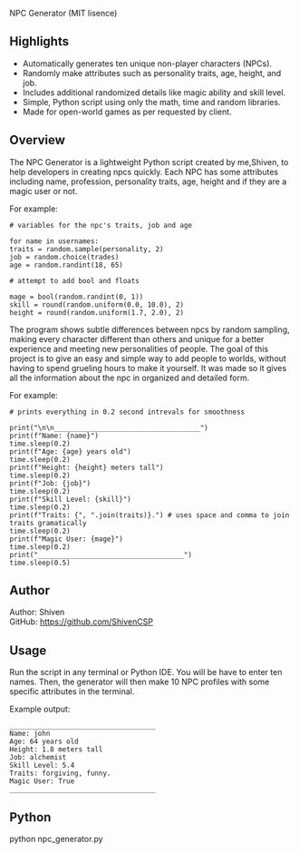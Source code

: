 NPC Generator
(MIT lisence)

## Highlights
- Automatically generates ten unique non-player characters (NPCs).  
- Randomly make attributes such as personality traits, age, height, and job.  
- Includes additional randomized details like magic ability and skill level.  
- Simple, Python script using only the math, time and random libraries.  
- Made for open-world games as per requested by client.  

## Overview
The NPC Generator is a lightweight Python script created by me,Shiven, to help developers in creating npcs  quickly. Each NPC has some attributes including name, profession, personality traits, age, height and if they are a magic user or not.

For example:


    # variables for the npc's traits, job and age

    for name in usernames:
    traits = random.sample(personality, 2)
    job = random.choice(trades)
    age = random.randint(18, 65)

    # attempt to add bool and floats

    mage = bool(random.randint(0, 1))
    skill = round(random.uniform(0.0, 10.0), 2)
    height = round(random.uniform(1.7, 2.0), 2)



The program shows subtle differences between npcs by random sampling, making every character different than others and unique for a better experience and meeting new personalities of people. The goal of this project is to give an easy and simple way to add people to worlds, without having to spend grueling hours to make it yourself. It was made so it gives all the information about the npc in organized and detailed form.

For example:


    # prints everything in 0.2 second intrevals for smoothness

    print("\n\n____________________________________")
    print(f"Name: {name}")
    time.sleep(0.2)
    print(f"Age: {age} years old")
    time.sleep(0.2)
    print(f"Height: {height} meters tall")
    time.sleep(0.2)
    print(f"Job: {job}")
    time.sleep(0.2)
    print(f"Skill Level: {skill}")
    time.sleep(0.2)
    print(f"Traits: {", ".join(traits)}.") # uses space and comma to join traits gramatically
    time.sleep(0.2)
    print(f"Magic User: {mage}")
    time.sleep(0.2)
    print("____________________________________")
    time.sleep(0.5)

    
## Author
Author: Shiven  
GitHub: https://github.com/ShivenCSP

## Usage
Run the script in any terminal or Python IDE. You will be have to enter ten names. Then, the generator will then make 10 NPC profiles with some specific attributes in the terminal.

Example output:


    ____________________________________
    Name: john
    Age: 64 years old
    Height: 1.8 meters tall
    Job: alchemist  
    Skill Level: 5.4
    Traits: forgiving, funny.
    Magic User: True
    ____________________________________


## Python
python npc_generator.py
